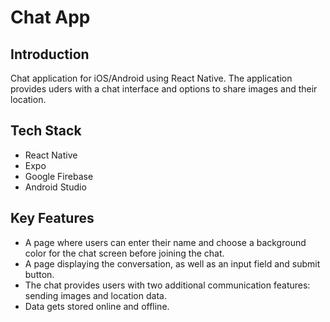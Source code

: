 # Chat App

## Introduction

Chat application for iOS/Android using React Native. The application provides uders with a chat interface and options to share images and their location.

## Tech Stack

- React Native
- Expo
- Google Firebase
- Android Studio

## Key Features

- A page where users can enter their name and choose a background color for the chat screen before joining the chat.
- A page displaying the conversation, as well as an input field and submit button.
- The chat provides users with two additional communication features: sending images and location data.
- Data gets stored online and offline.


